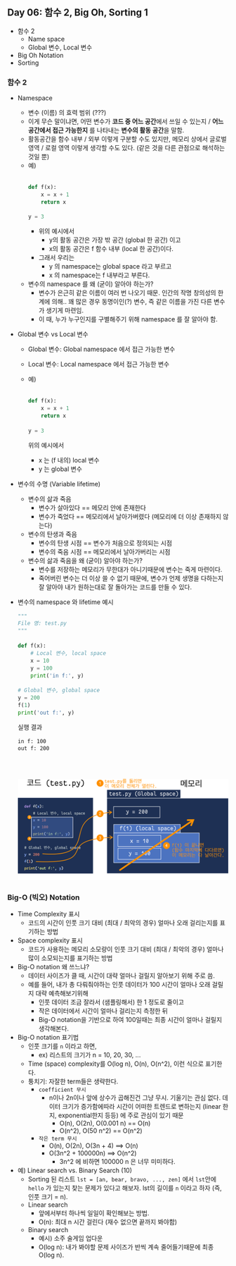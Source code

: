 ## Day 06: 함수 2, Big Oh, Sorting 1
- 함수 2
    - Name space
    - Global 변수, Local 변수
- Big Oh Notation    
- Sorting 



### 함수 2
- Namespace
    - 변수 (이름) 의 효력 범위 (???)
    - 이게 무슨 말이냐면, 어떤 변수가 **코드 중 어느 공간**에서 쓰일 수 있는지 / **어느 공간에서 접근 가능한지** 를 나타내는 **변수의 활동 공간**을 말함.
    - 활동공간을 함수 내부 / 외부 이렇게 구분할 수도 있지만, 메모리 상에서 글로벌 영역 / 로컬 영역 이렇게 생각할 수도 있다. (같은 것을 다른 관점으로 해석하는 것일 뿐)
    - 예)
        ```python
        
        def f(x):
            x = x + 1
            return x
        
        y = 3
        ```
        - 위의 예시에서
          - y의 활동 공간은 가장 밖 공간 (global 한 공간) 이고
          - x의 활동 공간은 f 함수 내부 (local 한 공간)이다.
        - 그래서 우리는
          - y 의 namespace는 global space 라고 부르고
          - x 의 namespace는 f 내부라고 부른다.
    - 변수의 namespace 를 왜 (굳이) 알아야 하는가?
        - 변수가 은근히 같은 이름이 여러 번 나오기 때문. 인간의 작명 창의성의 한계에 의해.. 꽤 많은 경우 동명이인(?) 변수, 즉 같은 이름을 가진 다른 변수가 생기게 마련임. 
        - 이 때, 누가 누구인지를 구별해주기 위해 namespace 를 잘 알아야 함.
- Global 변수 vs Local 변수
    - Global 변수: Global namespace 에서 접근 가능한 변수
    
    - Local 변수: Local namespace 에서 접근 가능한 변수
    
    - 예)
        ```python
        
        def f(x):
            x = x + 1
            return x
        
        y = 3
        ```
        위의 예시에서
        
        - x 는 (f 내의) local 변수
        - y 는 global 변수
- 변수의 수명 (Variable lifetime)
    - 변수의 삶과 죽음
        - 변수가 살아있다 == 메모리 안에 존재한다
        - 변수가 죽었다 == 메모리에서 날아가버렸다 (메모리에 더 이상 존재하지 않는다)
    - 변수의 탄생과 죽음
        - 변수의 탄생 시점 == 변수가 처음으로 정의되는 시점
        - 변수의 죽음 시점 == 메모리에서 날아가버리는 시점
    - 변수의 삶과 죽음을 왜 (굳이) 알아야 하는가?
        - 변수를 저장하는 메모리가 무한대가 아니기때문에 변수는 죽게 마련이다. 
        - 죽어버린 변수는 더 이상 쓸 수 없기 때문에, 변수가 언제 생명을 다하는지 잘 알아야 내가 원하는대로 잘 돌아가는 코드를 만들 수 있다.

- 변수의 namespace 와 lifetime 예시

  ```python
  """
  File 명: test.py
  """
  
  def f(x):
      # Local 변수, local space
      x = 10 
      y = 100
      print('in f:', y)
  
  # Global 변수, global space
  y = 200
  f(1)
  print('out f:', y)
  ```

  실행 결과

  ```
  in f: 100
  out f: 200
  ```

  <br><br>

  <img src="../fig/function.png" style="zoom:180%;" />

  

### Big-O (빅오) Notation
- Time Complexity 표시
    - 코드의 시간이 인풋 크기 대비 (최대 / 최악의 경우) 얼마나 오래 걸리는지를 표기하는 방법
- Space complexity 표시 
    - 코드가 사용하는 메모리 소모량이 인풋 크기 대비 (최대 / 최악의 경우) 얼마나 많이 소모되는지를 표기하는 방법
- Big-O notation 왜 쓰느냐?
    - 데이터 사이즈가 클 때, 시간이 대략 얼마나 걸릴지 알아보기 위해 주로 씀.
    - 예를 들어, 내가 총 다뤄줘야하는 인풋 데이터가 100 시간이 얼마나 오래 걸릴지 대략 예측해보기위해 
        - 인풋 데이터 조금 잘라서 (샘플링해서) 한 1 정도로 줄이고 
        - 작은 데이터에서 시간이 얼마나 걸리는지 측정한 뒤
        - Big-O notation을 기반으로 하여 100일때는 최종 시간이 얼마나 걸릴지 생각해본다.
- Big-O notation 표기법
    - 인풋 크기를 `n` 이라고 하면, 
        - ex) 리스트의 크기가 n = 10, 20, 30, ...
    - Time (space) complexity를 O(log n), O(n), O(n^2), 이런 식으로 표기한다.
    - 퉁치기: 자잘한 term들은 생략한다.
        - `coefficient 무시`
            - n이나 2n이나 앞에 상수가 곱해진건 그냥 무시. 기울기는 관심 없다. 데이터 크기가 증가함에따라 시간이 어떠한 트렌드로 변하는지 (linear 한지, exponential한지 등등) 에 주로 관심이 있기 때문
                - O(n), O(2n), O(0.001 n) == O(n)
                - O(n^2), O(50 n^2) == O(n^2)
        - `작은 term 무시`
            - O(n), O(2n), O(3n + 4) ==> O(n)
            - O(3n^2 + 100000n) ==> O(n^2)
                - 3n^2 에 비하면 100000 n 은 너무 미미하다.
- 예) Linear search vs. Binary Search (10)
    - Sorting 된 리스트 `lst = [an, bear, bravo, ..., zen]` 에서 `lst`안에 `hello` 가 있는지 찾는 문제가 있다고 해보자. lst의 길이를 `n` 이라고 하자 (즉, 인풋 크기 = n).
    - Linear search
        - 앞에서부터 하나씩 일일이 확인해보는 방법.
        - O(n): 최대 n 시간 걸린다 (재수 없으면 끝까지 봐야함)
    - Binary search
        - 예시) 소주 술게임 업다운
        - O(log n): 내가 봐야할 문제 사이즈가 반씩 계속 줄어들기때문에 최종 O(log n). 
